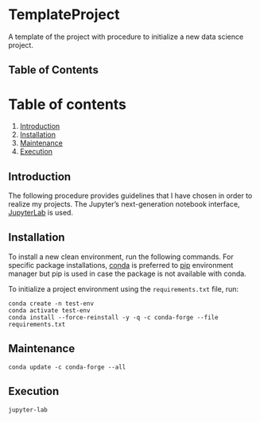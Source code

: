 # TemplateProject
A template of the project with procedure to initialize a new data science project.

## Table of Contents
# Table of contents
1. [Introduction](#introduction)
2. [Installation](#installation)
3. [Maintenance](#maintenance)
4. [Execution](#execution)


## Introduction <a name="introduction"></a>
The following procedure provides guidelines that I have chosen in order to realize my projects. The Jupyter’s next-generation notebook interface, [JupyterLab](https://jupyter.org/) is used. 


## Installation <a name="installation"></a>
To install a new clean environment, run the following commands. For specific package installations, [conda](https://docs.conda.io/en/latest/) is preferred to [pip](https://pypi.org/project/pip/) environment manager but pip is used in case the package is not available with conda.

To initialize a project environment using the ```requirements.txt``` file, run:
```
conda create -n test-env
conda activate test-env
conda install --force-reinstall -y -q -c conda-forge --file requirements.txt
```


## Maintenance <a name="maintenance"></a>

```
conda update -c conda-forge --all
```


## Execution <a name="execution"></a>

```
jupyter-lab
```
